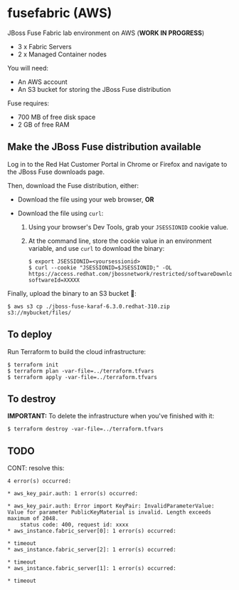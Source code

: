 # fusefabric (AWS)

JBoss Fuse Fabric lab environment on AWS (**WORK IN PROGRESS**)

- 3 x Fabric Servers
- 2 x Managed Container nodes

You will need:

- An AWS account
- An S3 bucket for storing the JBoss Fuse distribution

Fuse requires:

- 700 MB of free disk space
- 2 GB of free RAM

## Make the JBoss Fuse distribution available

Log in to the Red Hat Customer Portal in Chrome or Firefox and navigate to the JBoss Fuse downloads page.

Then, download the Fuse distribution, either:

- Download the file using your web browser, **OR**

- Download the file using `curl`:

  1.  Using your browser's Dev Tools, grab your `JSESSIONID` cookie value.

  2.  At the command line, store the cookie value in an environment variable, and use `curl` to download the binary:

      ```
      $ export JSESSIONID=<yoursessionid>
      $ curl --cookie "JSESSIONID=$JSESSIONID;" -OL https://access.redhat.com/jbossnetwork/restricted/softwareDownload.html?softwareId=XXXXX
      ```

Finally, upload the binary to an S3 bucket 🐝:

    $ aws s3 cp ./jboss-fuse-karaf-6.3.0.redhat-310.zip s3://mybucket/files/

## To deploy

Run Terraform to build the cloud infrastructure:

    $ terraform init
    $ terraform plan -var-file=../terraform.tfvars
    $ terraform apply -var-file=../terraform.tfvars

## To destroy

**IMPORTANT:** To delete the infrastructure when you've finished with it:

    $ terraform destroy -var-file=../terraform.tfvars

## TODO

CONT: resolve this:

```
4 error(s) occurred:

* aws_key_pair.auth: 1 error(s) occurred:

* aws_key_pair.auth: Error import KeyPair: InvalidParameterValue: Value for parameter PublicKeyMaterial is invalid. Length exceeds maximum of 2048.
	status code: 400, request id: xxxx
* aws_instance.fabric_server[0]: 1 error(s) occurred:

* timeout
* aws_instance.fabric_server[2]: 1 error(s) occurred:

* timeout
* aws_instance.fabric_server[1]: 1 error(s) occurred:

* timeout
```

